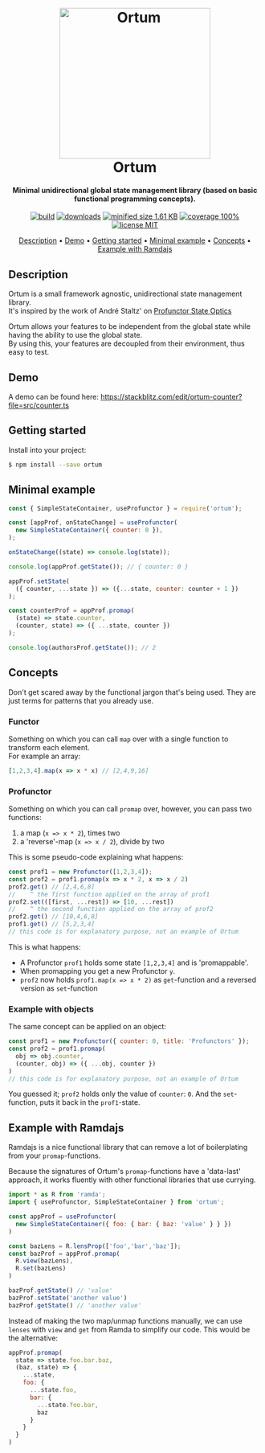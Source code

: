 
<h1 align="center">
  <br>
  <a href="https://github.com/alber70g/ortum"><img src="https://raw.githubusercontent.com/alber70g/ortum/master/packages/ortum/assets/ortum-logo.png" alt="Ortum" width="300"></a>
  <br>
  Ortum
  <br>
</h1>

<h4 align="center">Minimal unidirectional global state management library (based on basic functional programming concepts).</h4>

<p align="center">
  <a href=""><img src="https://img.shields.io/codeship/a1ced050-e5b1-0136-a839-2ea949930c0f.svg" alt="build"></a>
  <a href=""><img src="https://img.shields.io/npm/dt/ortum.svg" alt="downloads"></a>
  <a href=""><img src="https://img.shields.io/bundlephobia/min/ortum.svg" alt="minified size 1.61 KB"></a>
  <a href=""><img src="https://img.shields.io/badge/coverage-100%25-brightgreen.svg" alt="coverage 100%"></a>
  <a href=""><img src="https://img.shields.io/badge/license-MIT-brightgreen.svg" alt="license MIT"></a>
</p>

<p align="center">
  <a href="#description">Description</a> •
  <a href="#demo">Demo</a> •
  <a href="#getting-started">Getting started</a> •
  <a href="#minimal-example">Minimal example</a> •
  <a href="#concepts">Concepts</a> •
  <a href="#example-with-ramdajs">Example with Ramdajs</a>
</p>

Description
------------

Ortum is a small framework agnostic, unidirectional state management library.  
It's inspired by the work of André Staltz' on
[Profunctor State Optics](https://github.com/staltz/use-profunctor-state)

Ortum allows your features to be independent from the global state while having 
the ability to use the global state.  
By using this, your features are decoupled from their environment, thus easy to
test.

Demo
----

A demo can be found here:
https://stackblitz.com/edit/ortum-counter?file=src/counter.ts

Getting started
---------------

Install into your project:

```bash
$ npm install --save ortum
```

Minimal example
---------------

```js
const { SimpleStateContainer, useProfunctor } = require('ortum');

const [appProf, onStateChange] = useProfunctor(
  new SimpleStateContainer({ counter: 0 }),
);

onStateChange((state) => console.log(state)); 

console.log(appProf.getState()); // { counter: 0 }

appProf.setState(
  ({ counter, ...state }) => ({...state, counter: counter + 1 })
);

const counterProf = appProf.promap(
  (state) => state.counter,
  (counter, state) => ({ ...state, counter })
);

console.log(authorsProf.getState()); // 2
```

Concepts
--------

Don't get scared away by the functional jargon that's being used. They are just
terms for patterns that you already use.

### Functor

Something on which you can call `map` over with a single function to transform
each element.  
For example an array:
```js
[1,2,3,4].map(x => x * x) // [2,4,9,16]
```

### Profunctor

Something on which you can call `promap` over, however, you can pass two
functions: 
1. a map (`x => x * 2`), times two
2. a 'reverse'-map  (`x => x / 2`), divide by two  
  
This is some pseudo-code explaining what happens:

```js
const prof1 = new Profunctor([1,2,3,4]);
const prof2 = prof1.promap(x => x * 2, x => x / 2)
prof2.get() // [2,4,6,8]
//    ^ the first function applied on the array of prof1 
prof2.set(([first, ...rest]) => [10, ...rest]) 
//    ^ the second function applied on the array of prof2
prof2.get() // [10,4,6,8]
prof1.get() // [5,2,3,4]
// this code is for explanatory purpose, not an example of Ortum
```

This is what happens:
- A Profunctor `prof1` holds some state `[1,2,3,4]` and is 'promappable'.
- When promapping you get a new Profunctor `y`.
- `prof2` now holds `prof1.map(x => x * 2)` as `get`-function and a reversed
  version as `set`-function

### Example with objects

The same concept can be applied on an object:

```js
const prof1 = new Profunctor({ counter: 0, title: 'Profunctors' });
const prof2 = prof1.promap(
  obj => obj.counter, 
  (counter, obj) => ({ ...obj, counter })
)
// this code is for explanatory purpose, not an example of Ortum
```

You guessed it; `prof2` holds only the value of `counter`: `0`. And the
`set`-function, puts it back in the `prof1`-state.


Example with Ramdajs
--------------------

Ramdajs is a nice functional library that can remove a lot of boilerplating from
your `promap`-functions.

Because the signatures of Ortum's `promap`-functions have a 'data-last'
approach, it works fluently with other functional libraries that use currying.

```js
import * as R from 'ramda';
import { useProfunctor, SimpleStateContainer } from 'ortum';

const appProf = useProfunctor(
  new SimpleStateContainer({ foo: { bar: { baz: 'value' } } })
)

const bazLens = R.lensProp(['foo','bar','baz']);
const bazProf = appProf.promap(
  R.view(bazLens),
  R.set(bazLens)
)

bazProf.getState() // 'value'
bazProf.setState('another value')
bazProf.getState() // 'another value'
```

Instead of making the two map/unmap functions manually, we can use `lenses` with
`view` and `get` from Ramda to simplify our code. This would be the alternative:

```js
appProf.promap(
  state => state.foo.bar.baz,
  (baz, state) => {
    ...state,
    foo: {
      ...state.foo,
      bar: {
        ...state.foo.bar,
        baz
      }
    }
  }
)
```
